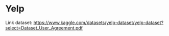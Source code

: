 # Yelp

Link dataset: <https://www.kaggle.com/datasets/yelp-dataset/yelp-dataset?select=Dataset_User_Agreement.pdf>